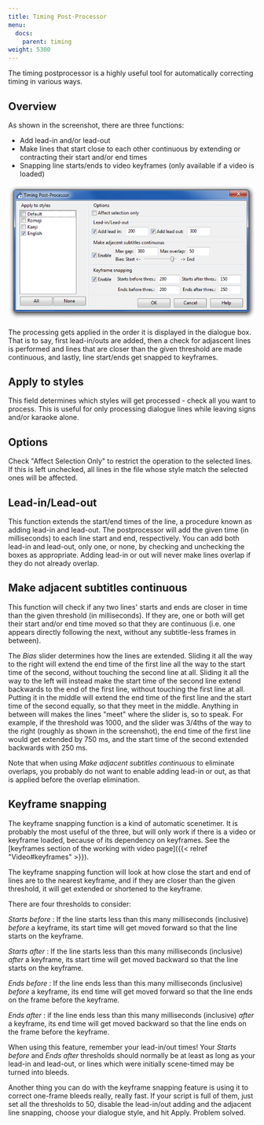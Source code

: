 ```yaml
---
title: Timing Post-Processor
menu:
  docs:
    parent: timing
weight: 5300
---
```


The timing postprocessor is a highly useful tool for automatically correcting
timing in various ways.

## Overview

As shown in the screenshot, there are three functions:

- Add lead-in and/or lead-out
- Make lines that start close to each other continuous by extending or
  contracting their start and/or end times
- Snapping line starts/ends to video keyframes (only available if a video is
  loaded)

![Dialog_timing_processor](/img/3.2/Dialog_timing_processor.png#center)

The processing gets applied in the order it is displayed in the dialogue box.
That is to say, first lead-in/outs are added, then a check for adjascent lines
is performed and lines that are closer than the given threshold are made
continuous, and lastly, line start/ends get snapped to keyframes.

## Apply to styles

This field determines which styles will get processed - check all you want to
process. This is useful for only processing dialogue lines while leaving signs
and/or karaoke alone.

## Options

Check "Affect Selection Only" to restrict the operation to the selected lines.
If this is left unchecked, all lines in the file whose style match the selected
ones will be affected.

## Lead-in/Lead-out

This function extends the start/end times of the line, a procedure known as
adding lead-in and lead-out. The postprocessor will add the given time (in
milliseconds) to each line start and end, respectively. You can add both
lead-in and lead-out, only one, or none, by checking and unchecking the boxes
as appropriate. Adding lead-in or out will never make lines overlap if they do
not already overlap.

## Make adjacent subtitles continuous

This function will check if any two lines' starts and ends are closer in time
than the given threshold (in milliseconds). If they are, one or both will get
their start and/or end time moved so that they are continuous (i.e. one appears
directly following the next, without any subtitle-less frames in between).

The _Bias_ slider determines how the lines are extended. Sliding it all the way
to the right will extend the end time of the first line all the way to the
start time of the second, without touching the second line at all. Sliding it
all the way to the left will instead make the start time of the second line
extend backwards to the end of the first line, without touching the first line
at all. Putting it in the middle will extend the end time of the first line and
the start time of the second equally, so that they meet in the middle. Anything
in between will makes the lines "meet" where the slider is, so to speak. For
example, if the threshold was 1000, and the slider was 3/4ths of the way to the
right (roughly as shown in the screenshot), the end time of the first line
would get extended by 750 ms, and the start time of the second extended
backwards with 250 ms.

Note that when using *Make adjacent subtitles continuous* to eliminate
overlaps, you probably do not want to enable adding lead-in or out, as that is
applied before the overlap elimination.

## Keyframe snapping

The keyframe snapping function is a kind of automatic scenetimer. It is
probably the most useful of the three, but will only work if there is a video
or keyframe loaded, because of its dependency on keyframes. See the [keyframes section of the working with video page]({{< relref "Video#keyframes" >}}).

The keyframe snapping function will look at how close the start and end of
lines are to the nearest keyframe, and if they are closer than the given
threshold, it will get extended or shortened to the keyframe.

There are four thresholds to consider:

*Starts before*
: If the line starts less than this many milliseconds (inclusive) _before_ a
  keyframe, its start time will get moved forward so that the line starts on
  the keyframe.

*Starts after*
: If the line starts less than this many milliseconds (inclusive) _after_ a
  keyframe, its start time will get moved backward so that the line starts on
  the keyframe.

*Ends before*
: If the line ends less than this many milliseconds (inclusive) _before_ a
  keyframe, its end time will get moved forward so that the line ends on the
  frame before the keyframe.

*Ends after*
: if the line ends less than this many milliseconds (inclusive) _after_ a
  keyframe, its end time will get moved backward so that the line ends on the
  frame before the keyframe.

When using this feature, remember your lead-in/out times! Your *Starts before*
and *Ends after* thresholds should normally be at least as long as your lead-in
and lead-out, or lines which were initially scene-timed may be turned into
bleeds.

Another thing you can do with the keyframe snapping feature is using it to
correct one-frame bleeds really, really fast. If your script is full of them,
just set all the thresholds to 50, disable the lead-in/out adding and the
adjacent line snapping, choose your dialogue style, and hit Apply. Problem
solved.
